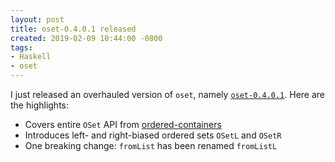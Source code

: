 ```yaml
---
layout: post
title: oset-0.4.0.1 released
created: 2019-02-09 10:44:00 -0800
tags:
- Haskell
- oset
---
```

I just released an overhauled version of `oset`, namely [`oset-0.4.0.1`][oset-0.4.0.1]. Here are the highlights:

* Covers entire `OSet` API from [ordered-containers][ordered-containers]
* Introduces left- and right-biased ordered sets `OSetL` and `OSetR`
* One breaking change: `fromList` has been renamed `fromListL`

[ordered-containers]: https://hackage.haskell.org/package/ordered-containers
[oset-0.4.0.1]: http://hackage.haskell.org/package/oset-0.4.0.1
